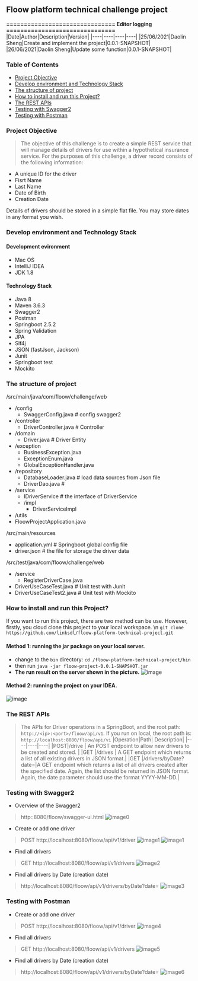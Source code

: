## Floow platform technical challenge project

**=============================== Editor logging ===============================**
|Date|Author|Description|Version|
|----|----|----|----|
|25/06/2021|Daolin Sheng|Create and implement the project|0.0.1-SNAPSHOT|
|26/06/2021|Daolin Sheng|Update some function|0.0.1-SNAPSHOT|


### Table of Contents
* [Project Objective](#objective)
* [Develop environment and Technology Stack](#stack)
* [The structure of project](#structure)
* [How to install and run this Project?](#install)
* [The REST APIs](#function)
* [Testing with Swagger2](#swagger)
* [Testing with Postman](#postman)



### Project Objective <a name="objective"></a>
> The objective of this challenge is to create a simple REST service that will manage details of drivers for use
within a hypothetical insurance service. For the purposes of this challenge, a driver record consists of the
following information:
- A unique ID for the driver
- Fisrt Name
- Last Name
- Date of Birth
- Creation Date

Details of drivers should be stored in a simple flat file. You may store dates in any format you wish.

### Develop environment and Technology Stack <a name="statck"></a>
#### Development evironment
- Mac OS
- IntelliJ IDEA
- JDK 1.8

#### Technology Stack
- Java 8
- Maven 3.6.3
- Swagger2
- Postman
- Springboot 2.5.2
- Spring Validation
- JPA
- Slf4j
- JSON (fastJson, Jackson)
- Junit
- Springboot test
- Mockito

### The structure of project <a name="structure"></a>
/src/main/java/com/floow/challenge/web
  - /config
     - SwaggerConfig.java # config swagger2 
  - /controller
     - DriverController.java # Controller
  - /domain
     - Driver.java     # Driver Entity
  - /exception
     - BusinessException.java  
     - ExceptionEnum.java
     - GlobalExceptionHandler.java
  - /repository
     - DatabaseLoader.java  # load data sources from Json file
     - DriverDao.java       #
  - /service
     - IDriverService       # the interface of DriverService
     - /impl
        - DriverServiceImpl
  - /utils
  - FloowProjectApplication.java
  
/src/main/resources
  - application.yml  # Springboot global config file
  - driver.json      # the file for storage the driver data
  
/src/test/java/com/floow/challenge/web
  - /service
     - RegisterDriverCase.java
  - DriverUseCaseTest.java      # Unit test with Junit
  - DriverUseCaseTest2.java     # Unit test with Mockito

### How to install and run this Project? <a name="install"></a>
If you want to run this project, there are two method can be use. However, firstly, you cloud clone this project to your local workspace. \n
`
git clone https://github.com/linksdl/floow-platform-technical-project.git
`
#### Method 1: running the jar package on your local server.
- change to the `bin` directory:   `cd /floow-platform-technical-project/bin`
- then run `java -jar floow-project-0.0.1-SNAPSHOT.jar`
- **The run result on the server shown in the picture.**
![image](images/run%20on%20local.png)

#### Method 2: running the project on your IDEA.
![image](images/run%20on%20Application.png)

### The REST APIs <a name="function"></a>
> The APIs for Driver operations in a SpringBoot, and the root path: `http://<ip>:<port>/floow/api/v1`.
> If you run on local, the root path is: `http://localhost:8080/floow/api/vi` 
|Operation|Path| Description|
|----|----|----|
|POST|/drive  | An POST endpoint to allow new drivers to be created and stored. |
|GET |/drives | A GET endpoint which returns a list of all existing drivers in JSON format.|
|GET |/drivers/byDate?date=<date>|A GET endpoint which returns a list of all drivers created after the specified date. Again, the list should be returned in JSON format. Again, the date parameter should use the format YYYY-MM-DD.|

### Testing with Swagger2 <a name="swagger"></a>
- Overview of the Swagger2
> http:<localhost>:8080/floow/swagger-ui.html
![image0](images/0-overview.png)

- Create or add one driver
> POST http://localhost:8080/floow/api/v1/driver
![image1](images/1-create%20driver-0.png) 
![image1](images/1-create%20driver-1.png)        
 
- Find all drivers
> GET http://localhost:8080/floow/api/v1/drivers
![image2](images/2-find%20all.png)

- Find all drivers by Date (creation date)
> http://localhost:8080/floow/api/v1/drivers/byDate?date=<Date>
![image3](images/3-find%20all%20by%20date.png)

### Testing with Postman <a name="postman"></a>
- Create or add one driver
> POST http://localhost:8080/floow/api/v1/driver
![image4](images/postman-0-create%20driver.png)       
 
- Find all drivers
> GET http://localhost:8080/floow/api/v1/drivers
![image5](images/postman-1-finall.png)

- Find all drivers by Date (creation date)
> http://localhost:8080/floow/api/v1/drivers/byDate?date=<Date>
![image6](images/postman-2-finall%20by%20date.png)

